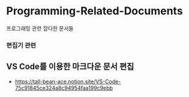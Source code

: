 # Programming-Related-Documents
프로그래밍 관련 잡다한 문서들

### 편집기 관련 ###
## VS Code를 이용한 마크다운 문서 편집 ##
- https://tall-bean-ace.notion.site/VS-Code-75c91845ce324a8c94954faa199c9ebb
